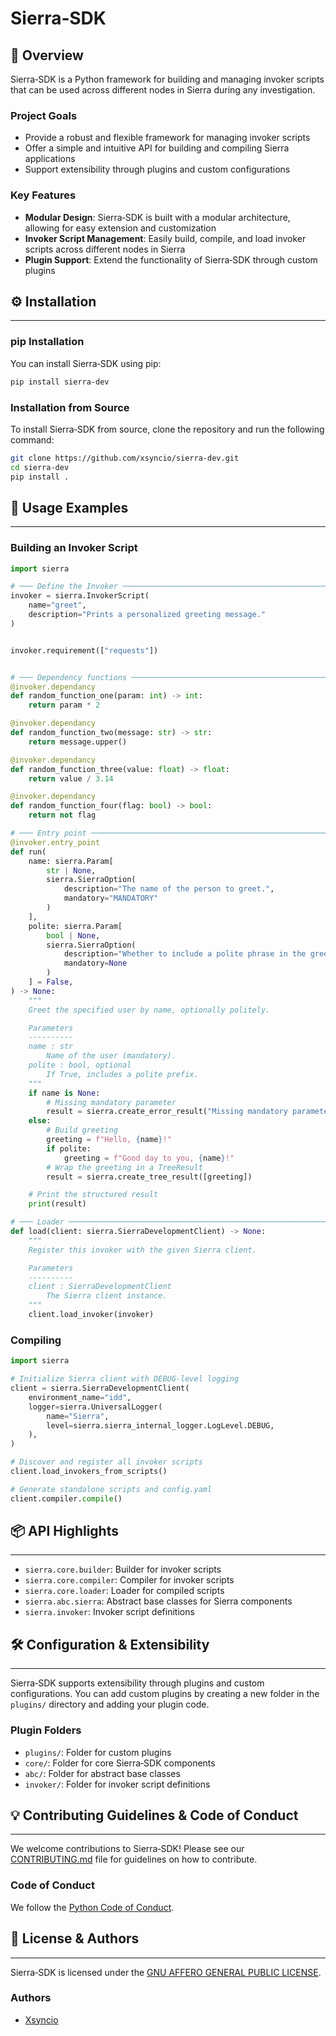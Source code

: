# Sierra‑SDK


🚀 **Overview**
---------------

Sierra‑SDK is a Python framework for building and managing invoker scripts that can be used across different nodes in Sierra during any investigation.

### Project Goals

*   Provide a robust and flexible framework for managing invoker scripts
*   Offer a simple and intuitive API for building and compiling Sierra applications
*   Support extensibility through plugins and custom configurations

### Key Features

*   **Modular Design**: Sierra‑SDK is built with a modular architecture, allowing for easy extension and customization
*   **Invoker Script Management**: Easily build, compile, and load invoker scripts across different nodes in Sierra
*   **Plugin Support**: Extend the functionality of Sierra‑SDK through custom plugins

## ⚙️ Installation
-----------------

### pip Installation

You can install Sierra‑SDK using pip:
```bash
pip install sierra-dev
```
### Installation from Source

To install Sierra‑SDK from source, clone the repository and run the following command:
```bash
git clone https://github.com/xsyncio/sierra-dev.git
cd sierra-dev
pip install .
```
## 🔧 Usage Examples
-------------------

### Building an Invoker Script
```python
import sierra

# ─── Define the Invoker ────────────────────────────────────────────────────────
invoker = sierra.InvokerScript(
    name="greet",
    description="Prints a personalized greeting message."
)


invoker.requirement(["requests"])


# ─── Dependency functions ──────────────────────────────────────────────────────
@invoker.dependancy
def random_function_one(param: int) -> int:
    return param * 2

@invoker.dependancy
def random_function_two(message: str) -> str:
    return message.upper()

@invoker.dependancy
def random_function_three(value: float) -> float:
    return value / 3.14

@invoker.dependancy
def random_function_four(flag: bool) -> bool:
    return not flag

# ─── Entry point ───────────────────────────────────────────────────────────────
@invoker.entry_point
def run(
    name: sierra.Param[
        str | None,
        sierra.SierraOption(
            description="The name of the person to greet.",
            mandatory="MANDATORY"
        )
    ],
    polite: sierra.Param[
        bool | None,
        sierra.SierraOption(
            description="Whether to include a polite phrase in the greeting.",
            mandatory=None
        )
    ] = False,
) -> None:
    """
    Greet the specified user by name, optionally politely.

    Parameters
    ----------
    name : str
        Name of the user (mandatory).
    polite : bool, optional
        If True, includes a polite prefix.
    """
    if name is None:
        # Missing mandatory parameter
        result = sierra.create_error_result("Missing mandatory parameter: name")
    else:
        # Build greeting
        greeting = f"Hello, {name}!"
        if polite:
            greeting = f"Good day to you, {name}!"
        # Wrap the greeting in a TreeResult
        result = sierra.create_tree_result([greeting])

    # Print the structured result
    print(result)

# ─── Loader ────────────────────────────────────────────────────────────────────
def load(client: sierra.SierraDevelopmentClient) -> None:
    """
    Register this invoker with the given Sierra client.

    Parameters
    ----------
    client : SierraDevelopmentClient
        The Sierra client instance.
    """
    client.load_invoker(invoker)
```

### Compiling
```python
import sierra

# Initialize Sierra client with DEBUG‑level logging
client = sierra.SierraDevelopmentClient(
    environment_name="idd",
    logger=sierra.UniversalLogger(
        name="Sierra",
        level=sierra.sierra_internal_logger.LogLevel.DEBUG,
    ),
)

# Discover and register all invoker scripts
client.load_invokers_from_scripts()

# Generate standalone scripts and config.yaml
client.compiler.compile()
```

## 📦 API Highlights
-------------------

*   `sierra.core.builder`: Builder for invoker scripts
*   `sierra.core.compiler`: Compiler for invoker scripts
*   `sierra.core.loader`: Loader for compiled scripts
*   `sierra.abc.sierra`: Abstract base classes for Sierra components
*   `sierra.invoker`: Invoker script definitions

## 🛠️ Configuration & Extensibility
------------------------------------

Sierra‑SDK supports extensibility through plugins and custom configurations. You can add custom plugins by creating a new folder in the `plugins/` directory and adding your plugin code.

### Plugin Folders

*   `plugins/`: Folder for custom plugins
*   `core/`: Folder for core Sierra‑SDK components
*   `abc/`: Folder for abstract base classes
*   `invoker/`: Folder for invoker script definitions

## 💡 Contributing Guidelines & Code of Conduct
---------------------------------------------

We welcome contributions to Sierra‑SDK! Please see our [CONTRIBUTING.md](CONTRIBUTING.md) file for guidelines on how to contribute.

### Code of Conduct

We follow the [Python Code of Conduct](https://www.python.org/psf/conduct/).

## 📝 License & Authors
-----------------------

Sierra‑SDK is licensed under the [GNU AFFERO GENERAL PUBLIC LICENSE](LICENSE).

### Authors

*   [Xsyncio](https://github.com/xsyncio)